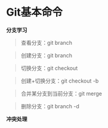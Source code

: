 # Git基本命令 #

**分支学习**
 >查看分支：git branch

 >创建分支：git branch <name>

 >切换分支：git checkout <name>

 >创建+切换分支：git checkout -b <name>

 >合并某分支到当前分支：git merge <name>

 >删除分支：git branch -d <name>

**冲突处理**
